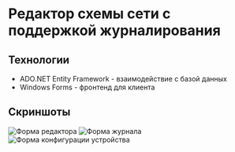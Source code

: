 # Редактор схемы сети с поддержкой журналирования

## Технологии
- ADO.NET Entity Framework - взаимодействие с базой данных 
- Windows Forms - фронтенд для клиента

## Скриншоты
![Форма редактора](login_form.png)
![Форма журнала](menu_form.png)
![Форма конфигурации устройства](table_form.png)